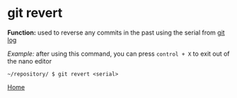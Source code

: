 # git revert
**Function:** used to reverse any commits in the past using the serial from [git log](git-log.md)

*Example:*
after using this command, you can press `control + X` to exit out of the nano editor
```
~/repository/ $ git revert <serial>
```

[Home](../README.md)